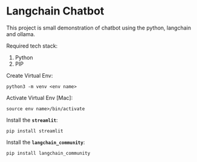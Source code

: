 # Langchain Chatbot
This project is small demonstration of chatbot using the python, langchain and ollama.

Required tech stack:
1. Python
2. PIP

Create Virtual Env:
```
python3 -m venv <env name> 
```

Activate Virtual Env [Mac]:
```
source env name>/bin/activate    
```

Install the **`streamlit`**:
```
pip install streamlit
```

Install the **`langchain_community`**:
```
pip install langchain_community
```
